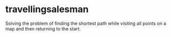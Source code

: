 travellingsalesman
==================

Solving the problem of finding the shortest path while visiting all points on a map and then returning to the start.
